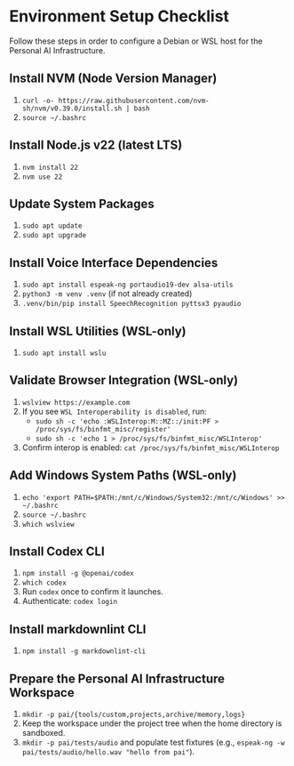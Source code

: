 # Environment Setup Checklist

Follow these steps in order to configure a Debian or WSL host for the Personal
AI Infrastructure.

## Install NVM (Node Version Manager)

1. `curl -o- https://raw.githubusercontent.com/nvm-sh/nvm/v0.39.0/install.sh | bash`
2. `source ~/.bashrc`

## Install Node.js v22 (latest LTS)

1. `nvm install 22`
2. `nvm use 22`

## Update System Packages

1. `sudo apt update`
2. `sudo apt upgrade`

## Install Voice Interface Dependencies

1. `sudo apt install espeak-ng portaudio19-dev alsa-utils`
2. `python3 -m venv .venv` (if not already created)
3. `.venv/bin/pip install SpeechRecognition pyttsx3 pyaudio`

## Install WSL Utilities (WSL-only)

1. `sudo apt install wslu`

## Validate Browser Integration (WSL-only)

1. `wslview https://example.com`
2. If you see `WSL Interoperability is disabled`, run:
   - `sudo sh -c 'echo :WSLInterop:M::MZ::/init:PF > /proc/sys/fs/binfmt_misc/register'`
   - `sudo sh -c 'echo 1 > /proc/sys/fs/binfmt_misc/WSLInterop'`
3. Confirm interop is enabled: `cat /proc/sys/fs/binfmt_misc/WSLInterop`

## Add Windows System Paths (WSL-only)

1. `echo 'export PATH=$PATH:/mnt/c/Windows/System32:/mnt/c/Windows' >> ~/.bashrc`
2. `source ~/.bashrc`
3. `which wslview`

## Install Codex CLI

1. `npm install -g @openai/codex`
2. `which codex`
3. Run `codex` once to confirm it launches.
4. Authenticate: `codex login`

## Install markdownlint CLI

1. `npm install -g markdownlint-cli`

## Prepare the Personal AI Infrastructure Workspace

1. `mkdir -p pai/{tools/custom,projects,archive/memory,logs}`
2. Keep the workspace under the project tree when the home directory is
   sandboxed.
3. `mkdir -p pai/tests/audio` and populate test fixtures (e.g.,
   `espeak-ng -w pai/tests/audio/hello.wav "hello from pai"`).
